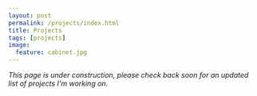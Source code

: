```yaml
---
layout: post
permalink: /projects/index.html
title: Projects
tags: [projects]
image:
  feature: cabinet.jpg
---
```


*This page is under construction, please check back soon for an updated list of projects I'm working on.*

<!--

### OpenIntro:


### Coursera courses:

* [Data Analysis and Statistical Inference](https://www.coursera.org/course/statistics)
    + February 2014, September 2014, March 2015
* [Specialization: Reasoning, Data Analysis and Writing](https://www.coursera.org/specialization/reasoning/8?utm_medium=courseDescripTop)
    + January 2015
* [Teaching Statistical Thinking](https://www.coursera.org/course/teachstats1)
    + October 2014

### Coursera and the Future of MOOCs:


### W-ISE and STEM FoR ALL:

-->